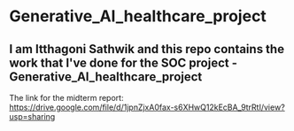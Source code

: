 # Generative_AI_healthcare_project
## I am Itthagoni Sathwik and this repo contains the work that I've done for the SOC project - Generative_AI_healthcare_project 
The link for the midterm report: https://drive.google.com/file/d/1jpnZjxA0fax-s6XHwQ12kEcBA_9trRtI/view?usp=sharing
